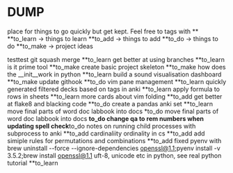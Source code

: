 # DUMP
place for things to go quickly but get kept. 
Feel free to tags with **
**to_learn -> things to learn
**to_add -> things to add
**to_do -> things to do
**to_make -> project ideas

testtest
git squash merge **to_learn
get better at using branches **to_learn
is it prime tool **to_make
create basic project skeleton **to_make
how does the __init__work in python **to_learn
build a sound visualisation dashboard **to_make
update githook **to_do
vim pane management **to_learn
quickly generated filtered decks based on tags in anki **to_learn
apply formula to rows in sheets **to_learn
more cards about vim folding **to_add
get better at flake8 and blacking code **to_do
create a pandas anki set **to_learn
move final parts of word doc labbook into docs *to_do
move final parts of word doc labbook into docs **to_do
change qa to rem numbers when updating spell check**to_do
notes on running child processes with subprocess to anki **to_add
cardinaliity ordinality in cs **to_add
add simiple rules for permutations and combinations **to_add
fixed pyenv with brew uninstall --force --ignore-dependencies openssl@1.1;pyenv install -v 3.5.2;brew install openssl@1.1
uft-8, unicode etc in python, see real python tutorial **to_learn
